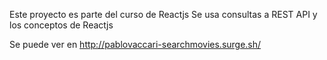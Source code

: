 Este proyecto es parte del curso de Reactjs
Se usa consultas a REST API y los conceptos de Reactjs

Se puede ver en
http://pablovaccari-searchmovies.surge.sh/

